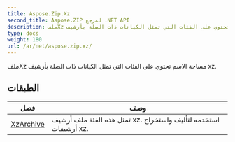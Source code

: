 ```yaml
---
title: Aspose.Zip.Xz
second_title: Aspose.ZIP لمرجع .NET API
description: ملفXz مساحة الاسم تحتوي على الفئات التي تمثل الكيانات ذات الصلة بأرشيف xz.
type: docs
weight: 180
url: /ar/net/aspose.zip.xz/
---
```

ملفXz مساحة الاسم تحتوي على الفئات التي تمثل الكيانات ذات الصلة بأرشيف xz.

## الطبقات

| فصل | وصف |
| --- | --- |
| [XzArchive](./xzarchive/) | تمثل هذه الفئة ملف أرشيف xz. استخدمه لتأليف واستخراج أرشيفات xz. |


